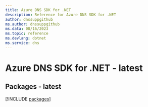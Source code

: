 ```yaml
---
title: Azure DNS SDK for .NET
description: Reference for Azure DNS SDK for .NET
author: dnssuppgithub
ms.author: dnssuppgithub
ms.data: 08/16/2023
ms.topic: reference
ms.devlang: dotnet
ms.service: dns
---
```

# Azure DNS SDK for .NET - latest
## Packages - latest
[!INCLUDE [packages](dns-index.md)]